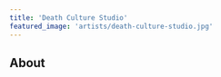```yaml
---
title: 'Death Culture Studio'
featured_image: 'artists/death-culture-studio.jpg'
---
```


## About


